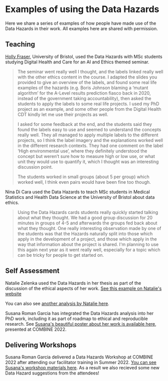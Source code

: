 # Examples of using the Data Hazards

Here we share a series of examples of how people have made use of the Data Hazards in their work. 
All examples here are shared with permission.

## Teaching

[Holly Fraser](https://www.bristol.ac.uk/cdt/digital-health/people/current-students/holly-fraser/), University of Bristol, used the Data Hazards with MSc students studying Digital Health and Care for an AI and Ethics themed seminar. 

>The seminar went really well I thought, and the labels linked really well with the other ethics content in the course. I adapted the slides you provided to give an overview of the labels, and found some real life examples of the hazards (e.g. Boris Johnson blaming a ‘mutant algorithm’ for the A-Level results prediction fiasco back in 2020, instead of the government taking accountability), then asked the students to apply the labels to some real life projects. I used my PhD project as an example, and some other people from the Digital Health CDT kindly let me use their projects as well.
>
>I asked for some feedback at the end, and the students said they found the labels easy to use and seemed to understand the concepts really well. They all managed to apply multiple labels to the different projects, so I think the label imagery and the explanations worked well in the different research contexts. They had one comment on the label ‘High environmental use’, where they definitely understood the concept but weren’t sure how to measure high or low use, or what unit they would use to quantify it, which I thought was an interesting discussion point.
>
>The students worked in small groups (about 5 per group) which worked well, I think even pairs would have been fine too though.


Nina Di Cara used the Data Hazards to teach MSc students in Medical Statistics and Health Data Science at the University of Bristol about data ethics. 

>Using the Data Hazards cards students really quickly started talking about what they thought. We had a good group discussion for 20 minutes in groups of 4-5 and afterwards the groups fed back about what they thought. 
>One really interesting observation made by one of the students was that the Hazards naturally split into those which apply in the development of a project, and those which apply in the way that information about the project is shared. 
>I'm planning to use this again next year as it went really well, especially for a topic which can be tricky for people to get started on. 

## Self Assessment 

Natalie Zelenka used the Data Hazards in her thesis as part of the discussion of the ethical aspects of her work.
[See this example on Natalie's website](https://nataliezelenka.github.io/phenotype_from_genotype/c04-snowflake/7-discussion.html#ethics-self-assessment)

You can also see [another analysis by Natalie here](misc/geno_to_pheno_example.md).

Susana Roman Garcia has integrated the Data Hazards analysis into her PhD work, including it as part of roadmap to ethical and reproducible research. See [Susana's beautiful poster about her work is available here](https://github.com/Susana465/Bias-and-Reproducibility-Poster/blob/main/20221006_poster_phd_journey.jpg), presented at COMBINE 2022. 


## Delivering Workshops

Susana Roman Garcia delivered a Data Hazards Workshop at COMBINE 2022 after attending our facilitator training in Summer 2022. 
[You can see Susana's workshop materials here](https://github.com/Susana465/Data_Hazards_workshop_COMBINE). 
As a result we also recieved some new Data Hazard suggestions from the attendees! 

 <!--- Susana TBC adding her views on how the workshop went, and linking to the issue she will create with the feedback from attendees. ---> 

